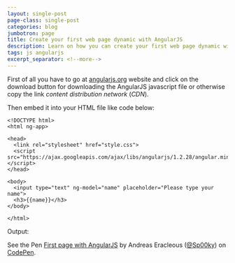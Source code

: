 ```yaml
---
layout: single-post
page-class: single-post
categories: blog
jumbotron: page
title: Create your first web page dynamic with AngularJS
description: Learn on how you can create your first web page dynamic with AngularJS
tags: js angularjs
excerpt_separator: <!--more-->
---
```


First of all you have to go at <a href="angularjs.org">angularjs.org</a> website and click on the download button for downloading the AngularJS javascript file or otherwise copy the link <em>content distribution network</em> (<em>CDN</em>).

<!--more-->

Then embed it into your HTML file like code below:
<pre>
<code class="language-markup">&lt;!DOCTYPE html&gt;
&lt;html ng-app&gt;

&lt;head&gt;
  &lt;link rel="stylesheet" href="style.css"&gt;
  &lt;script src="https://ajax.googleapis.com/ajax/libs/angularjs/1.2.28/angular.min.js"&gt;&lt;/script&gt;
&lt;/head&gt;

&lt;body&gt;
  &lt;input type="text" ng-model="name" placeholder="Please type your name"&gt;
  &lt;h3&gt;{{name}}&lt;/h3&gt;
&lt;/body&gt;

&lt;/html&gt;</code></pre>
Output:
<p data-height="300" data-theme-id="9796" data-slug-hash="VYmOVP" data-default-tab="result" data-user="Sp00ky" data-pen-title="First page with AngularJS" class="codepen">See the Pen <a href="https://codepen.io/Sp00ky/pen/VYmOVP/">First page with AngularJS</a> by Andreas Eracleous (<a href="https://codepen.io/Sp00ky">@Sp00ky</a>) on <a href="https://codepen.io">CodePen</a>.</p>
<script async src="https://static.codepen.io/assets/embed/ei.js"></script>